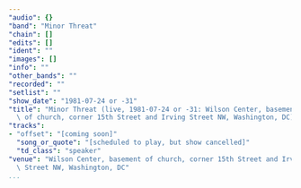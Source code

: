 ```yaml
---
"audio": {}
"band": "Minor Threat"
"chain": []
"edits": []
"ident": ""
"images": []
"info": ""
"other_bands": ""
"recorded": ""
"setlist": ""
"show_date": "1981-07-24 or -31"
"title": "Minor Threat (live, 1981-07-24 or -31: Wilson Center, basement\
  \ of church, corner 15th Street and Irving Street NW, Washington, DC)"
"tracks":
- "offset": "[coming soon]"
  "song_or_quote": "[scheduled to play, but show cancelled]"
  "td_class": "speaker"
"venue": "Wilson Center, basement of church, corner 15th Street and Irving\
  \ Street NW, Washington, DC"
...
```

